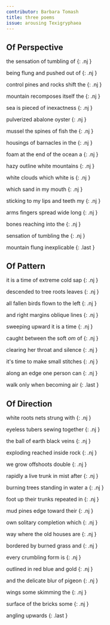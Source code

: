 ```yaml
---
contributor: Barbara Tomash
title: three poems
issue: arousing Texigryphaea
---
```


<style>
.nj {
    width: 27ch;
    text-align: justify;
    text-justify: inter-word;
    margin-top: -1.1rem;
}
.nj:after {
    content: "";
    display: inline-block;
    width: 100%;
}
.last {
    margin-top: -1rem;
}
h2 {
    margin-bottom: 1rem!important;
}
</style>


## Of Perspective

the sensation of tumbling of
{: .nj }

being flung and pushed out of
{: .nj }

control pines and rocks shift the
{: .nj }

mountain recomposes itself the
{: .nj }

sea is pieced of inexactness
{: .nj }

pulverized abalone oyster
{: .nj }

mussel the spines of fish the
{: .nj }

housings of barnacles in the
{: .nj }

foam at the end of the ocean a
{: .nj }

hazy outline white mountains
{: .nj }

white clouds which white is
{: .nj }

which sand in my mouth
{: .nj }

sticking to my lips and teeth my
{: .nj }

arms fingers spread wide long
{: .nj }

bones reaching into the
{: .nj }

sensation of tumbling the
{: .nj }

mountain flung inexplicable
{: .last }

## Of Pattern

it is a time of extreme cold sap
{: .nj }

descended to tree roots leaves
{: .nj }

all
fallen birds flown to the left
{: .nj }

and right margins oblique lines
{: .nj }

sweeping
upward it is a time
{: .nj }

caught between the soft *om* of
{: .nj }

clearing her throat
and silence
{: .nj }

it's time to make small stitches
{: .nj }

along an edge one person
can
{: .nj }

walk only when becoming air
{: .last }

## Of Direction

white roots nets strung with
{: .nj }

eyeless tubers sewing together
{: .nj }

the ball of
earth black veins
{: .nj }

exploding reached inside rock
{: .nj }

we grow offshoots double
{: .nj }

rapidly a live trunk in mist after
{: .nj }

burning trees standing in water a
{: .nj }

foot up their trunks repeated in
{: .nj }

mud pines edge toward their
{: .nj }

own
solitary completion which
{: .nj }

way where the old houses are
{: .nj }

bordered by
burned grass and
{: .nj }

every crumbling form is
{: .nj }

outlined in red blue and gold
{: .nj }

and the delicate blur of pigeon
{: .nj }

wings some skimming the
{: .nj }

surface of the
bricks some
{: .nj }

angling upwards
{: .last }
